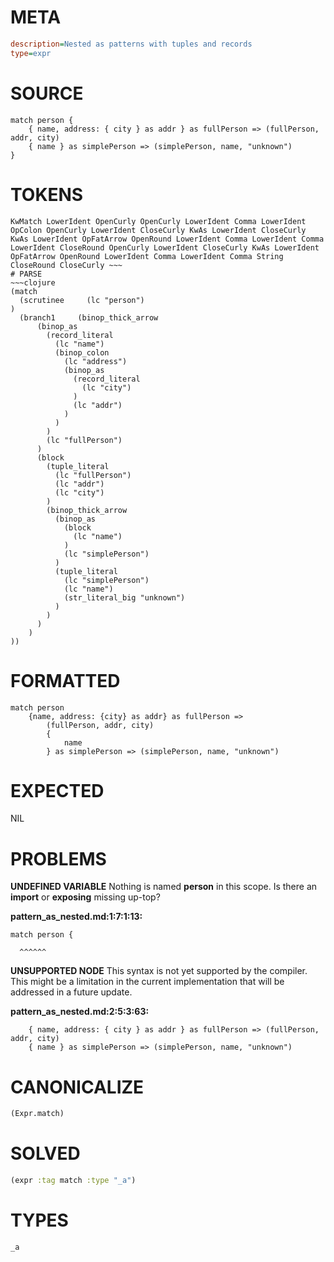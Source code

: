 # META
~~~ini
description=Nested as patterns with tuples and records
type=expr
~~~
# SOURCE
~~~roc
match person {
    { name, address: { city } as addr } as fullPerson => (fullPerson, addr, city)
    { name } as simplePerson => (simplePerson, name, "unknown")
}
~~~
# TOKENS
~~~text
KwMatch LowerIdent OpenCurly OpenCurly LowerIdent Comma LowerIdent OpColon OpenCurly LowerIdent CloseCurly KwAs LowerIdent CloseCurly KwAs LowerIdent OpFatArrow OpenRound LowerIdent Comma LowerIdent Comma LowerIdent CloseRound OpenCurly LowerIdent CloseCurly KwAs LowerIdent OpFatArrow OpenRound LowerIdent Comma LowerIdent Comma String CloseRound CloseCurly ~~~
# PARSE
~~~clojure
(match
  (scrutinee     (lc "person")
)
  (branch1     (binop_thick_arrow
      (binop_as
        (record_literal
          (lc "name")
          (binop_colon
            (lc "address")
            (binop_as
              (record_literal
                (lc "city")
              )
              (lc "addr")
            )
          )
        )
        (lc "fullPerson")
      )
      (block
        (tuple_literal
          (lc "fullPerson")
          (lc "addr")
          (lc "city")
        )
        (binop_thick_arrow
          (binop_as
            (block
              (lc "name")
            )
            (lc "simplePerson")
          )
          (tuple_literal
            (lc "simplePerson")
            (lc "name")
            (str_literal_big "unknown")
          )
        )
      )
    )
))
~~~
# FORMATTED
~~~roc
match person
	{name, address: {city} as addr} as fullPerson => 
		(fullPerson, addr, city)
		{
			name
		} as simplePerson => (simplePerson, name, "unknown")
~~~
# EXPECTED
NIL
# PROBLEMS
**UNDEFINED VARIABLE**
Nothing is named **person** in this scope.
Is there an **import** or **exposing** missing up-top?

**pattern_as_nested.md:1:7:1:13:**
```roc
match person {
```
      ^^^^^^


**UNSUPPORTED NODE**
This syntax is not yet supported by the compiler.
This might be a limitation in the current implementation that will be addressed in a future update.

**pattern_as_nested.md:2:5:3:63:**
```roc
    { name, address: { city } as addr } as fullPerson => (fullPerson, addr, city)
    { name } as simplePerson => (simplePerson, name, "unknown")
```


# CANONICALIZE
~~~clojure
(Expr.match)
~~~
# SOLVED
~~~clojure
(expr :tag match :type "_a")
~~~
# TYPES
~~~roc
_a
~~~
